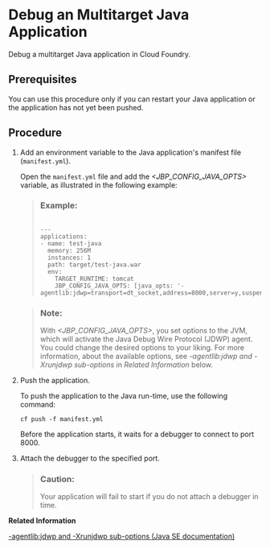 <!-- loio0fa1459affac4af5ab12f86de4814b9a -->

# Debug an Multitarget Java Application

Debug a multitarget Java application in Cloud Foundry.



<a name="loio0fa1459affac4af5ab12f86de4814b9a__prereq_p5j_jy1_hlb"/>

## Prerequisites

You can use this procedure only if you can restart your Java application or the application has not yet been pushed.



## Procedure

1.  Add an environment variable to the Java application's manifest file \(`manifest.yml`\).

    Open the `manifest.yml` file and add the *<JBP\_CONFIG\_JAVA\_OPTS\>* variable, as illustrated in the following example:

    > ### Example:  
    > ```
    > 
    > ---
    > applications:
    > - name: test-java
    >   memory: 256M
    >   instances: 1
    >   path: target/test-java.war
    >   env:
    >     TARGET_RUNTIME: tomcat
    >     JBP_CONFIG_JAVA_OPTS: [java_opts: '-agentlib:jdwp=transport=dt_socket,address=8000,server=y,suspend=y']
    > 
    > ```

    > ### Note:  
    > With *<JBP\_CONFIG\_JAVA\_OPTS\>*, you set options to the JVM, which will activate the Java Debug Wire Protocol \(JDWP\) agent. You could change the desired options to your liking. For more information, about the available options, see *\-agentlib:jdwp and -Xrunjdwp sub-options* in *Related Information* below.

2.  Push the application.

    To push the application to the Java run-time, use the following command:

    `cf push -f manifest.yml`

    Before the application starts, it waits for a debugger to connect to port 8000.

3.  Attach the debugger to the specified port.

    > ### Caution:  
    > Your application will fail to start if you do not attach a debugger in time.


**Related Information**  


[\-agentlib:jdwp and -Xrunjdwp sub-options \(Java SE documentation\)](http://docs.oracle.com/javase/7/docs/technotes/guides/jpda/conninv.html#jdwpoptions)

